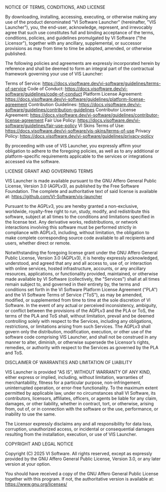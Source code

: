NOTICE OF TERMS, CONDITIONS, AND LICENSE

By downloading, installing, accessing, executing, or otherwise making any use of the product denominated "VI Software Launcher" (hereinafter, "VIS Launcher"), you, the end-user, acknowledge, represent, and irrevocably agree that such use constitutes full and binding acceptance of the terms, conditions, policies, and guidelines promulgated by VI Software ("the Licensor"), together with any ancillary, supplemental, or successor provisions as may from time to time be adopted, amended, or otherwise published.

The following policies and agreements are expressly incorporated herein by reference and shall be deemed to form an integral part of the contractual framework governing your use of VIS Launcher:

Terms of Service: https://docs.visoftware.dev/vi-software/guidelines/terms-of-service
Code of Conduct: https://docs.visoftware.dev/vi-software/guidelines/code-of-conduct
Platform License Agreement: https://docs.visoftware.dev/vi-software/guidelines/platform-license-agreement
Contribution Guidelines: https://docs.visoftware.dev/vi-software/guidelines/contribution-guidelines
Contributor License Agreement: https://docs.visoftware.dev/vi-software/guidelines/contributor-license-agreement
Fair Use Policy: https://docs.visoftware.dev/vi-software/guidelines/fair-use-policy
VI Skins Terms of Use: https://docs.visoftware.dev/vi-software/vis-skins/terms-of-use
Privacy Policy: https://docs.visoftware.dev/vi-software/guidelines/privacy-policy

By proceeding with use of VIS Launcher, you expressly affirm your obligation to adhere to the foregoing policies, as well as to any additional or platform-specific requirements applicable to the services or integrations accessed via the software.

LICENSE GRANT AND GOVERNING TERMS

VIS Launcher is made available pursuant to the GNU Affero General Public License, Version 3.0 (AGPLv3), as published by the Free Software Foundation. The complete and authoritative text of said license is available at:
https://github.com/VI-Software/vis-launcher

Pursuant to the AGPLv3, you are hereby granted a non-exclusive, worldwide, royalty-free right to run, study, modify, and redistribute this software, subject at all times to the conditions and limitations specified in the license text. Any derivative works, redistributions, or network interactions involving this software must be performed strictly in compliance with AGPLv3, including, without limitation, the obligation to make complete corresponding source code available to all recipients and users, whether direct or remote.

Notwithstanding the foregoing license grant under the GNU Affero General Public License, Version 3.0 (AGPLv3), it is hereby expressly acknowledged, understood, and agreed that any and all access to, use of, or interaction with online services, hosted infrastructure, accounts, or any ancillary resources, applications, or functionality provided, maintained, or otherwise made available by VI Software (collectively, the "Services") shall at all times remain subject to, and governed in their entirety by, the terms and conditions set forth in the VI Software Platform License Agreement ("PLA") and the VI Software Terms of Service ("ToS"), as may be amended, modified, or supplemented from time to time at the sole discretion of VI Software. In the event of any actual or perceived inconsistency, ambiguity, or conflict between the provisions of the AGPLv3 and the PLA or ToS, the terms of the PLA and ToS shall, without limitation, prevail and be deemed controlling solely with respect to the Services, including any obligations, restrictions, or limitations arising from such Services. The AGPLv3 shall govern only the distribution, modification, execution, or other use of the software code comprising VIS Launcher, and shall not be construed in any manner to alter, diminish, or otherwise supersede the Licensor’s rights, remedies, or authority with respect to the Services as governed by the PLA and ToS.

DISCLAIMER OF WARRANTIES AND LIMITATION OF LIABILITY

VIS Launcher is provided "AS IS", WITHOUT WARRANTY OF ANY KIND, either express or implied, including, without limitation, warranties of merchantability, fitness for a particular purpose, non-infringement, uninterrupted operation, or error-free functionality. To the maximum extent permitted by applicable law, under no circumstances shall VI Software, its contributors, licensors, affiliates, officers, or agents be liable for any claim, damages, or other liability, whether in contract, tort, or otherwise, arising from, out of, or in connection with the software or the use, performance, or inability to use the same.

The Licensor expressly disclaims any and all responsibility for data loss, corruption, unauthorized access, or incidental or consequential damages resulting from the installation, execution, or use of VIS Launcher.

COPYRIGHT AND LEGAL NOTICE

Copyright (C) 2025 VI Software.
All rights reserved, except as expressly provided by the GNU Affero General Public License, Version 3.0, or any later version at your option.

You should have received a copy of the GNU Affero General Public License together with this program. If not, the authoritative version is available at:
https://www.gnu.org/licenses/